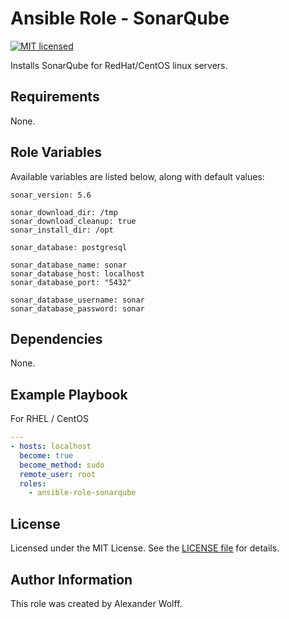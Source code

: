 # Ansible Role - SonarQube

[![MIT licensed](https://img.shields.io/badge/license-MIT-blue.svg)](https://raw.githubusercontent.com/wolffaxn/ansible-role-sonarqube/master/LICENSE)

Installs SonarQube for RedHat/CentOS linux servers.

## Requirements

None.

## Role Variables

Available variables are listed below, along with default values:

    sonar_version: 5.6

    sonar_download_dir: /tmp
    sonar_download_cleanup: true
    sonar_install_dir: /opt

    sonar_database: postgresql

    sonar_database_name: sonar
    sonar_database_host: localhost
    sonar_database_port: "5432"

    sonar_database_username: sonar
    sonar_database_password: sonar

## Dependencies

None.

## Example Playbook

For RHEL / CentOS

```yaml
---
- hosts: localhost
  become: true
  become_method: sudo
  remote_user: root
  roles:
    - ansible-role-sonarqube
```
## License

Licensed under the MIT License. See the [LICENSE file](LICENSE) for details.

## Author Information

This role was created by Alexander Wolff.
